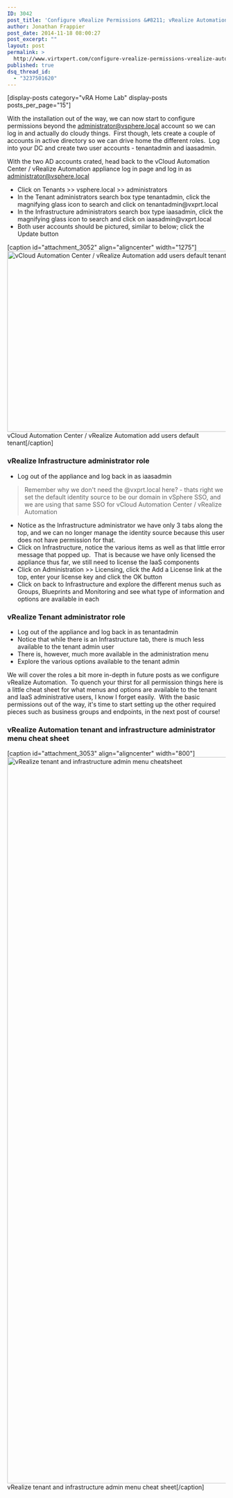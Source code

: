 ```yaml
---
ID: 3042
post_title: 'Configure vRealize Permissions &#8211; vRealize Automation Series Part 7'
author: Jonathan Frappier
post_date: 2014-11-18 08:00:27
post_excerpt: ""
layout: post
permalink: >
  http://www.virtxpert.com/configure-vrealize-permissions-vrealize-automation-series-part-7/
published: true
dsq_thread_id:
  - "3237501620"
---
```

[display-posts category="vRA Home Lab" display-posts posts_per_page="15"]

With the installation out of the way, we can now start to configure permissions beyond the administrator@vsphere.local account so we can log in and actually do cloudy things.  First though, lets create a couple of accounts in active directory so we can drive home the different roles.  Log into your DC and create two user accounts - tenantadmin and iaasadmin.

With the two AD accounts crated, head back to the vCloud Automation Center / vRealize Automation appliance log in page and log in as administrator@vsphere.local
<ul>
	<li>Click on Tenants &gt;&gt; vsphere.local &gt;&gt; administrators</li>
	<li>In the Tenant administrators search box type tenantadmin, click the magnifying glass icon to search and click on tenantadmin@vxprt.local</li>
	<li>In the Infrastructure administrators search box type iaasadmin, click the magnifying glass icon to search and click on iaasadmin@vxprt.local</li>
	<li>Both user accounts should be pictured, similar to below; click the Update button</li>
</ul>
[caption id="attachment_3052" align="aligncenter" width="1275"]<a href="http://www.virtxpert.com/wp-content/uploads/2014/11/vcac-add-accounts-default-tenant.png"><img class="size-full wp-image-3052" src="http://www.virtxpert.com/wp-content/uploads/2014/11/vcac-add-accounts-default-tenant.png" alt="vCloud Automation Center / vRealize Automation add users default tenant" width="1275" height="417" /></a> vCloud Automation Center / vRealize Automation add users default tenant[/caption]
<h3>vRealize Infrastructure administrator role</h3>
<ul>
	<li>Log out of the appliance and log back in as iaasadmin</li>
</ul>
<blockquote>Remember why we don't need the @vxprt.local here? - thats right we set the default identity source to be our domain in vSphere SSO, and we are using that same SSO for vCloud Automation Center / vRealize Automation</blockquote>
<ul>
	<li>Notice as the Infrastructure administrator we have only 3 tabs along the top, and we can no longer manage the identity source because this user does not have permission for that.</li>
	<li>Click on Infrastructure, notice the various items as well as that little error message that popped up.  That is because we have only licensed the appliance thus far, we still need to license the IaaS components</li>
	<li>Click on Administration &gt;&gt; Licensing, click the Add a License link at the top, enter your license key and click the OK button</li>
	<li>Click on back to Infrastructure and explore the different menus such as Groups, Blueprints and Monitoring and see what type of information and options are available in each</li>
</ul>
<h3>vRealize Tenant administrator role</h3>
<ul>
	<li>Log out of the appliance and log back in as tenantadmin</li>
	<li>Notice that while there is an Infrastructure tab, there is much less available to the tenant admin user</li>
	<li>There is, however, much more available in the administration menu</li>
	<li>Explore the various options available to the tenant admin</li>
</ul>
We will cover the roles a bit more in-depth in future posts as we configure vRealize Automation.  To quench your thirst for all permission things here is a little cheat sheet for what menus and options are available to the tenant and IaaS administrative users, I know I forget easily.  With the basic permissions out of the way, it's time to start setting up the other required pieces such as business groups and endpoints, in the next post of course!
<h3>vRealize Automation tenant and infrastructure administrator menu cheat sheet</h3>
<!--more-->

[caption id="attachment_3053" align="aligncenter" width="800"]<a href="http://www.virtxpert.com/wp-content/uploads/2014/11/vra-tenant-v-iaas-admin.png"><img class="size-full wp-image-3053" src="http://www.virtxpert.com/wp-content/uploads/2014/11/vra-tenant-v-iaas-admin.png" alt="vRealize tenant and infrastructure admin menu cheatsheet" width="800" height="1675" /></a> vRealize tenant and infrastructure admin menu cheat sheet[/caption]